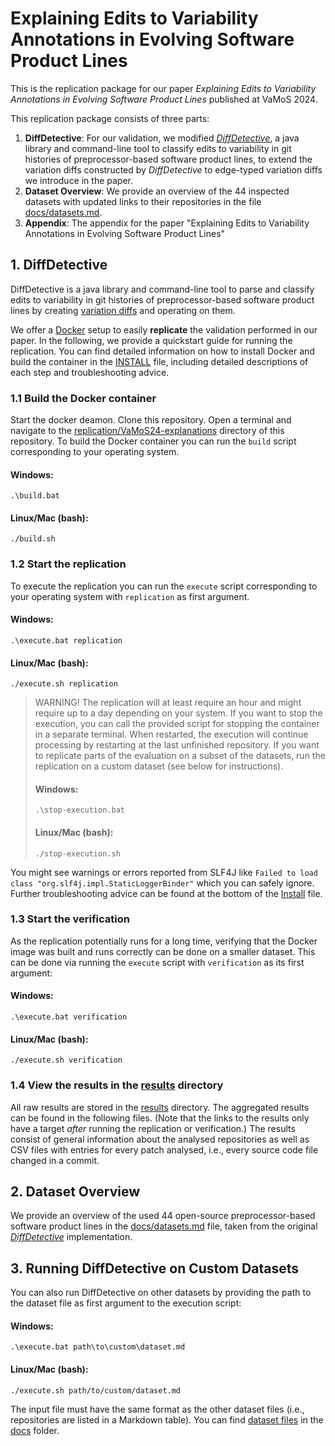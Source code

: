 
# Explaining Edits to Variability Annotations in Evolving Software Product Lines

This is the replication package for our paper _Explaining Edits to Variability Annotations in Evolving Software Product Lines_ published at VaMoS 2024.

This replication package consists of three parts:

1. **DiffDetective**: For our validation, we modified [_DiffDetective_](https://github.com/VariantSync/DiffDetective), a java library and command-line tool to classify edits to variability in git histories of preprocessor-based software product lines, to extend the variation diffs constructed by _DiffDetective_ to edge-typed variation diffs we introduce in the paper.
2. **Dataset Overview**: We provide an overview of the 44 inspected datasets with updated links to their repositories in the file [docs/datasets.md][dataset].
3. **Appendix**: The appendix for the paper "Explaining Edits to Variability Annotations in Evolving Software Product Lines"

## 1. DiffDetective
DiffDetective is a java library and command-line tool to parse and classify edits to variability in git histories of preprocessor-based software product lines by creating [variation diffs](src/main/java/org/variantsync/diffdetective/diff/difftree/DiffTree.java) and operating on them.

We offer a [Docker](https://www.docker.com/) setup to easily __replicate__ the validation performed in our paper. 
In the following, we provide a quickstart guide for running the replication.
You can find detailed information on how to install Docker and build the container in the [INSTALL](INSTALL.md) file, including detailed descriptions of each step and troubleshooting advice.

### 1.1 Build the Docker container
Start the docker deamon.
Clone this repository.
Open a terminal and navigate to the [replication/VaMoS24-explanations](replication/VaMoS24-explanations) directory of this repository.
To build the Docker container you can run the `build` script corresponding to your operating system.
#### Windows: 
`.\build.bat`
#### Linux/Mac (bash): 
`./build.sh`

### 1.2 Start the replication
To execute the replication you can run the `execute` script corresponding to your operating system with `replication` as first argument.

#### Windows:
`.\execute.bat replication`
#### Linux/Mac (bash):
`./execute.sh replication`

> WARNING!
> The replication will at least require an hour and might require up to a day depending on your system.
> If you want to stop the execution, you can call the provided script for stopping the container in a separate terminal.
> When restarted, the execution will continue processing by restarting at the last unfinished repository.
> If you want to replicate parts of the evaluation on a subset of the datasets, run the replication on a custom dataset (see below for instructions).
> #### Windows:
> `.\stop-execution.bat`
> #### Linux/Mac (bash):
> `./stop-execution.sh`

You might see warnings or errors reported from SLF4J like `Failed to load class "org.slf4j.impl.StaticLoggerBinder"` which you can safely ignore.
Further troubleshooting advice can be found at the bottom of the [Install](INSTALL.md) file.

### 1.3 Start the verification
As the replication potentially runs for a long time, verifying that the Docker image was built and runs correctly can be done on a smaller dataset.
This can be done via running the `execute` script with `verification` as its first argument:

#### Windows:
`.\execute.bat verification`
#### Linux/Mac (bash):
`./execute.sh verification`


### 1.4 View the results in the [results][resultsdir] directory
All raw results are stored in the [results][resultsdir] directory.
The aggregated results can be found in the following files.
(Note that the links to the results only have a target _after_ running the replication or verification.)
The results consist of general information about the analysed repositories as well as CSV files with entries for every patch analysed, i.e., every source code file changed in a commit.



## 2. Dataset Overview
We provide an overview of the used 44 open-source preprocessor-based software product lines in the [docs/datasets.md][dataset] file, taken from the original [_DiffDetective_](https://github.com/VariantSync/DiffDetective) implementation.


## 3. Running DiffDetective on Custom Datasets
You can also run DiffDetective on other datasets by providing the path to the dataset file as first argument to the execution script:

#### Windows:
`.\execute.bat path\to\custom\dataset.md`
#### Linux/Mac (bash):
`./execute.sh path/to/custom/dataset.md`

The input file must have the same format as the other dataset files (i.e., repositories are listed in a Markdown table). You can find [dataset files](docs/datasets.md) in the [docs](docs) folder.

[dataset]: docs/datasets.md


[resultsdir]: results

